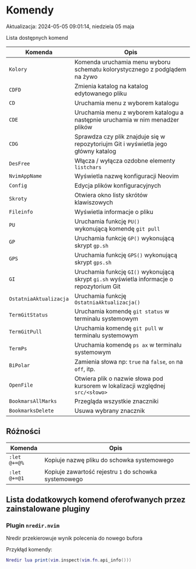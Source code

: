 # Komendy

Aktualizacja: 2024-05-05 09:01:14, niedziela 05 maja

Lista dostępnych komend

| Komenda                | Opis                                                                                       |
|------------------------|--------------------------------------------------------------------------------------------|
| `Kolory`               | Komenda uruchamia menu wyboru schematu kolorystycznego z podglądem na żywo                 |
| `CDFD`                 | Zmienia katalog na katalog edytowanego pliku                                               |
| `CD`                   | Uruchamia menu z wyborem katalogu                                                          |
| `CDE`                  | Uruchamia menu z wyborem katalogu a następnie uruchamia w nim menadżer plików              |
| `CDG`                  | Sprawdza czy plik znajduje się w repozytoriujm Git i wyświetla jego główny katalog         |
| `DesFree`              | Włącza / wyłącza ozdobne elementy `listchars`                                              |
| `NvimAppName`          | Wyświetla nazwę konfiguracji Neovim                                                        |
| `Config`               | Edycja plików konfiguracyjnych                                                             |
| `Skroty`               | Otwiera okno listy skrótów klawiszowych                                                    |
| `Fileinfo`             | Wyświetla informacje o pliku                                                               |
| `PU`                   | Uruchamia funkcję `PU()` wykonującą komendę `git pull`                                     |
| `GP`                   | Uruchamia funkcję `GP()` wykonującą skrypt `gp.sh`                                         |
| `GPS`                  | Uruchamia funkcję `GPS()` wykonującą skrypt `gps.sh`                                       |
| `GI`                   | Uruchamia funkcję `GI()` wykonującą skrypt `gi.sh` wyświetla informacje o repozytorium Git |
| `OstatniaAktualizacja` | Uruchamia funkcję `OstatniaAktualizacja()`                                                 |
| `TermGitStatus`        | Uruchamia komendę `git status` w terminalu systemowym                                      |
| `TermGitPull`          | Uruchamia komendę `git pull` w terminalu systemowym                                        |
| `TermPs`               | Uruchamia komendę `ps ax` w terminalu systemowym                                           |
| `BiPolar`              | Zamienia słowa np: `true` na `false`, `on` na `off`, itp.                                  |
| `OpenFile`             | Otwiera plik o nazwie słowa pod kursorem w lokalizacji względnej `src/<słowo>`             |
| `BookmarsAllMarks`     | Przegląda wszystkie znaczniki                                                              |
| `BookmarksDelete`      | Usuwa wybrany znacznik                                                                     |

## Różności

| Komenda      | Opis                                       |
|--------------|--------------------------------------------|
| `:let @+=@%` | Kopiuje nazwę pliku do schowka systemowego |
| `:let @+=@1` | Kopiuje zawartość rejestru `1` do schowka systemowego |

## Lista dodatkowych komend oferofwanych przez zainstalowane pluginy

### Plugin `nredir.nvim`

Nredir przekierowuje wynik polecenia do nowego bufora

Przykłąd komendy:

```lua
Nredir lua print(vim.inspect(vim.fn.api_info()))
```
